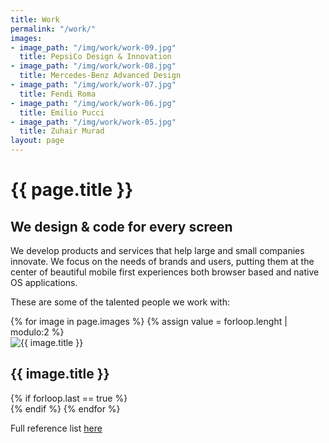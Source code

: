 ```yaml
---
title: Work
permalink: "/work/"
images:
- image_path: "/img/work/work-09.jpg"
  title: PepsiCo Design & Innovation
- image_path: "/img/work/work-08.jpg"
  title: Mercedes-Benz Advanced Design
- image_path: "/img/work/work-07.jpg"
  title: Fendi Roma
- image_path: "/img/work/work-06.jpg"
  title: Emilio Pucci
- image_path: "/img/work/work-05.jpg"
  title: Zuhair Murad
layout: page
---
```


# {{ page.title }}

## We design & code for every screen

We develop products and services that help large and small companies innovate. We focus on the needs of brands and users, putting them at the center of beautiful mobile first experiences both browser based and native OS applications. 

These are some of the talented people we work with:






<div class="projects-list">
	{% for image in page.images %}
	{% assign value = forloop.lenght | modulo:2 %}
	<div class="project col-xs-12 col-sm-12 col-md-6">
		<img src="{{ image.image_path }}" alt="{{ image.title }}" />
		<h2>{{ image.title }}</h2>
	</div>
	{% if forloop.last == true %}
		<div class="clear"></div>
	{% endif %}
	{% endfor %}
</div>




Full reference list [here](#)